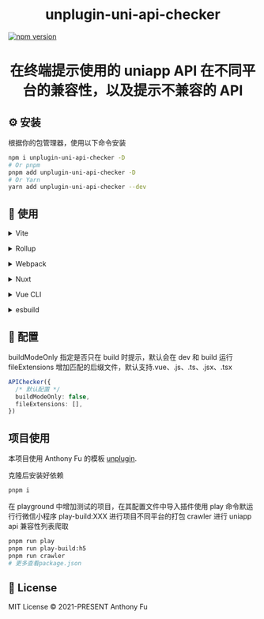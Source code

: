 <h1 align="center">unplugin-uni-api-checker</h1>

[![npm version](https://badgen.net/npm/v/unplugin-uni-api-checker)](https://github.com/Nibblerrr/unplugin-uni-api-checker)

<h1 align="center">在终端提示使用的 uniapp API 在不同平台的兼容性，以及提示不兼容的 API</h1>

## ⚙️ 安装

根据你的包管理器，使用以下命令安装

```bash
npm i unplugin-uni-api-checker -D
# Or pnpm
pnpm add unplugin-uni-api-checker -D
# Or Yarn
yarn add unplugin-uni-api-checker --dev
```

## 📖 使用

<details>
<summary>Vite</summary><br>

```ts
// vite.config.ts
import APIChecker from 'unplugin-uni-api-checker/vite'

export default defineConfig({
  plugins: [
    APIChecker({
      /* options */
    }),
  ],
})
```

<br></details>

<details>
<summary>Rollup</summary><br>

```ts
// rollup.config.js
import APIChecker from 'unplugin-uni-api-checker/rollup'

export default {
  plugins: [
    APIChecker({
      /* options */
    }),
  ],
}
```

<br></details>

<details>
<summary>Webpack</summary><br>

```ts
// webpack.config.js
module.exports = {
  /* ... */
  plugins: [
    require('unplugin-uni-api-checker/webpack')({
      /* options */
    }),
  ],
}
```

<br></details>

<details>
<summary>Nuxt</summary><br>

```ts
// nuxt.config.js
export default defineNuxtConfig({
  modules: [
    [
      'unplugin-uni-api-checker/nuxt',
      {
        /* options */
      },
    ],
  ],
})
```

> This module works for both Nuxt 2 and [Nuxt Vite](https://github.com/nuxt/vite)

<br></details>

<details>
<summary>Vue CLI</summary><br>

```ts
// vue.config.js
module.exports = {
  configureWebpack: {
    plugins: [
      require('unplugin-uni-api-checker/webpack')({
        /* options */
      }),
    ],
  },
}
```

<br></details>

<details>
<summary>esbuild</summary><br>

```ts
// esbuild.config.js
import { build } from 'esbuild'
import APIChecker from 'unplugin-uni-api-checker/esbuild'

build({
  plugins: [APIChecker()],
})
```

<br></details>

## 🔧 配置

buildModeOnly 指定是否只在 build 时提示，默认会在 dev 和 build 运行
fileExtensions 增加匹配的后缀文件，默认支持.vue、.js、.ts、.jsx、.tsx

```ts
APIChecker({
  /* 默认配置 */
  buildModeOnly: false,
  fileExtensions: [],
})
```

## 项目使用

本项目使用 Anthony Fu 的模板 [unplugin](https://github.com/unjs/unplugin).

克隆后安装好依赖

```bash
pnpm i
```

在 playground 中增加测试的项目，在其配置文件中导入插件使用
play 命令默运行行微信小程序
play-build:XXX 进行项目不同平台的打包
crawler 进行 uniapp api 兼容性列表爬取

```bash
pnpm run play
pnpm run play-build:h5
pnpm run crawler
# 更多查看package.json
```

## 📄 License

MIT License © 2021-PRESENT Anthony Fu
